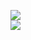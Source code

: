 [![](https://img.shields.io/badge/Made%20With-Github%20Spray-lightgrey.svg?style=for-the-badge&logo=github)](https://github.com/Annihil/github-spray#28816)  
[![](https://i.imgur.com/2DrTn0Z.gif)](https://github.com/Annihil/github-spray)